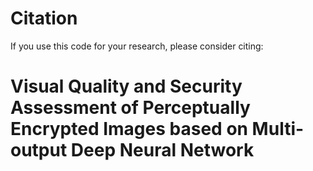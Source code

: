 # Citation
If you use this code for your research, please consider citing:
# Visual Quality and Security Assessment of Perceptually Encrypted Images based on Multi-output Deep Neural Network
